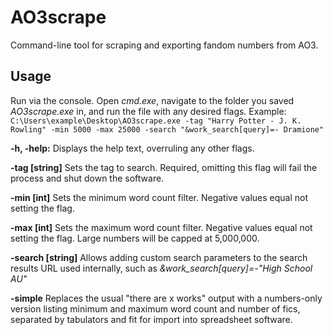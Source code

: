 # AO3scrape

Command-line tool for scraping and exporting fandom numbers from AO3.

## Usage

Run via the console. Open *cmd.exe*, navigate to the folder you saved *AO3scrape.exe* in, and run the file with any desired flags. Example: `C:\Users\example\Desktop\AO3scrape.exe -tag "Harry Potter - J. K. Rowling" -min 5000 -max 25000 -search "&work_search[query]=- Dramione"`

**-h, -help:**
Displays the help text, overruling any other flags.

**-tag [string]**
Sets the tag to search. Required, omitting this flag will fail the process and shut down the software.

**-min [int]**
Sets the minimum word count filter. Negative values equal not setting the flag.

**-max [int]**
Sets the maximum word count filter. Negative values equal not setting the flag. Large numbers will be capped at 5,000,000.

**-search [string]**
Allows adding custom search parameters to the search results URL used internally, such as *&work_search[query]=-"High School AU"*

**-simple**
Replaces the usual "there are x works" output with a numbers-only version listing minimum and maximum word count and number of fics, separated by tabulators and fit for import into spreadsheet software.
